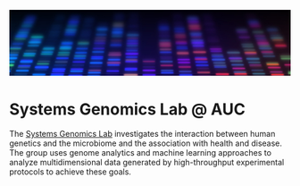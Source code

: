 ![Systems Genomics Lab](images/dna.jpg)

# Systems Genomics Lab @ AUC

The [Systems Genomics Lab](https://systems-genomics-lab.github.io/) investigates the interaction between human genetics and the microbiome and the association with health and disease. The group uses genome analytics and machine learning approaches to analyze multidimensional data generated by high-throughput experimental protocols to achieve these goals.
